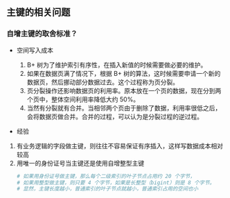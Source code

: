 ## **主键的相关问题**

### **自增主键的取舍标准？**
- 空间写入成本
    1. B+ 树为了维护索引有序性，在插入新值的时候需要做必要的维护。
    2. 如果在数据页满了情况下，根据 B+ 树的算法，这时候需要申请一个新的数据页，然后挪动部分数据过去。这个过程称为页分裂。
    3. 页分裂操作还影响数据页的利用率。原本放在一个页的数据，现在分到两个页中，整体空间利用率降低大约 50%。
    4. 当然有分裂就有合并。当相邻两个页由于删除了数据，利用率很低之后，会将数据页做合并。合并的过程，可以认为是分裂过程的逆过程。

- 经验
1. 有业务逻辑的字段做主键，则往往不容易保证有序插入，这样写数据成本相对较高
2. 用唯一的身份证号当主键还是使用自增整型主键
    ```sh
    # 如果用身份证号做主键，那么每个二级索引的叶子节点占用约 20 个字节，
    # 如果用整型做主键，则只要 4 个字节，如果是长整型（bigint）则是 8 个字节。
    # 显然，主键长度越小，普通索引的叶子节点就越小，普通索引占用的空间也小
    ```
